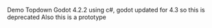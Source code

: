 Demo Topdown Godot 4.2.2 using c#, godot updated for 4.3 so this is deprecated
Also this is a prototype
